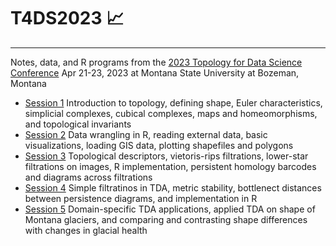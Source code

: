 # T4DS2023 📈
------
Notes, data, and R programs from the [2023 Topology for Data Science Conference](https://comptag.github.io/t4ds/) Apr 21-23, 2023 at Montana State University at Bozeman, Montana

- [Session 1](\session1) Introduction to topology, defining shape, Euler characteristics, simplicial complexes, cubical complexes, maps and homeomorphisms, and topological invariants
- [Session 2](\session2) Data wrangling in R, reading external data, basic visualizations, loading GIS data, plotting shapefiles and polygons
- [Session 3](\session3) Topological descriptors, vietoris-rips filtrations, lower-star filtrations on images, R implementation, persistent homology barcodes and diagrams across filtrations
- [Session 4](\session4) Simple filtratinos in TDA, metric stability, bottlenect distances between persistence diagrams, and implementation in R
- [Session 5](\session5) Domain-specific TDA applications, applied TDA on shape of Montana glaciers, and comparing and contrasting shape differences with changes in glacial health
